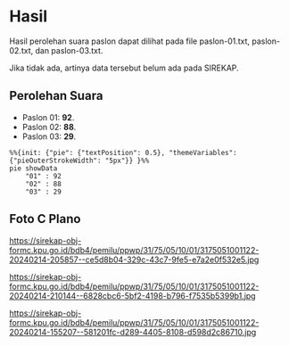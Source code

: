 # Hasil

Hasil perolehan suara paslon dapat dilihat pada file paslon-01.txt, paslon-02.txt, dan paslon-03.txt.

Jika tidak ada, artinya data tersebut belum ada pada SIREKAP.

## Perolehan Suara

 * Paslon 01: **92**.
 * Paslon 02: **88**.
 * Paslon 03: **29**.

```mermaid
%%{init: {"pie": {"textPosition": 0.5}, "themeVariables": {"pieOuterStrokeWidth": "5px"}} }%%
pie showData
    "01" : 92
    "02" : 88
    "03" : 29
```
## Foto C Plano

https://sirekap-obj-formc.kpu.go.id/bdb4/pemilu/ppwp/31/75/05/10/01/3175051001122-20240214-205857--ce5d8b04-329c-43c7-9fe5-e7a2e0f532e5.jpg

https://sirekap-obj-formc.kpu.go.id/bdb4/pemilu/ppwp/31/75/05/10/01/3175051001122-20240214-210144--6828cbc6-5bf2-4198-b796-f7535b5399b1.jpg

https://sirekap-obj-formc.kpu.go.id/bdb4/pemilu/ppwp/31/75/05/10/01/3175051001122-20240214-155207--581201fc-d289-4405-8108-d598d2c86710.jpg
